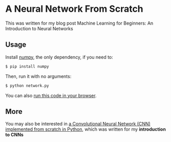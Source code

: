 # A Neural Network From Scratch
This was written for my blog post Machine Learning for Beginners: An Introduction to Neural Networks

## Usage

Install [numpy](http://www.numpy.org/), the only dependency, if you need to:

```bash
$ pip install numpy
```

Then, run it with no arguments:

```bash
$ python network.py
```

You can also [run this code in your browser](https://repl.it/@vzhou842/An-Introduction-to-Neural-Networks).

## More

You may also be interested in [a Convolutional Neural Network (CNN) implemented from scratch in Python](https://github.com/Ashleshk/Programming-Codes/tree/master/Python/cnn-from-scratch-master), which was written for my **introduction to CNNs**